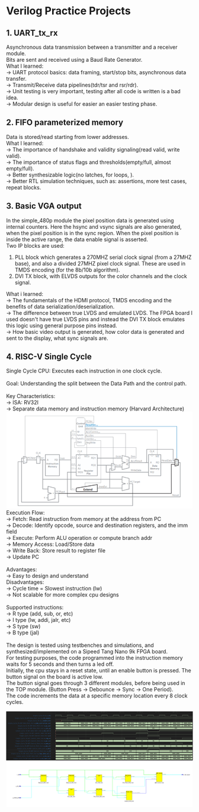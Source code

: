 # Verilog Practice Projects

## 1. UART_tx_rx
Asynchronous data transmission between a transmitter and a receiver module.<br>
Bits are sent and received using a Baud Rate Generator.<br>
What I learned: <br>
-> UART protocol basics: data framing, start/stop bits, asynchronous data transfer.<br>
-> Transmit/Receive data pipelines(tdr/tsr and rsr/rdr).<br>
-> Unit testing is very important, testing after all code is written is a bad idea.<br>
-> Modular design is useful for easier an easier testing phase.<br>

## 2. FIFO parameterized memory
Data is stored/read starting from lower addresses.<br>
What I learned: <br>
-> The importance of handshake and validity signaling(read valid, write valid).<br>
-> The importance of status flags and thresholds(empty/full, almost empty/full).<br>
-> Better synthesizable logic(no latches, for loops, ).<br>
-> Better RTL simulation techniques, such as: assertions, more test cases, repeat blocks.<br>

## 3. Basic VGA output
In the simple_480p module the pixel position data is generated using internal counters. Here the hsync and vsync signals are also generated, when the pixel position is in the sync region. When the pixel position is inside the active range, the data enable signal is asserted.<br>
Two IP blocks are used: <br>
1. PLL block which generates a 270MHZ serial clock signal (from a 27MHZ base), and also a divided 27MHZ pixel clock signal. These are used in TMDS encoding (for the 8b/10b algorithm).<br>
2. DVI TX block, with ELVDS outputs for the color channels and the clock signal.<br>

What i learned: <br>
-> The fundamentals of the HDMI protocol, TMDS encoding and the benefits of data serialization/deserialization.<br>
-> The difference between true LVDS and emulated LVDS. The FPGA board I used doesn't have true LVDS pins and instead the DVI TX block emulates this logic using general purpose pins instead.<br>
-> How basic video output is generated, how color data is generated and sent to the display, what sync signals are.<br>

## 4. RISC-V Single Cycle
Single Cycle CPU: Executes each instruction in one clock cycle.<br>
<br>
Goal: Understanding the split between the Data Path and the control path.<br>
<br>
Key Characteristics:<br>
-> ISA: RV32I<br>
-> Separate data memory and instruction memory (Harvard Architecture)<br>
![Block diagram](./Single_Cycle/Others/SingleCycle.png)
<br>
Execution Flow:<br>
-> Fetch: Read instruction from memory at the address from PC<br>
-> Decode: Identify opcode, source and destination registers, and the imm field<br>
-> Execute: Perform ALU operation or compute branch addr<br>
-> Memory Access: Load/Store data<br>
-> Write Back: Store result to register file<br>
-> Update PC<br>
<br>
Advantages:<br>
-> Easy to design and understand<br>
Disadvantages:<br>
-> Cycle time = Slowest instruction (lw)<br>
-> Not scalable for more complex cpu designs<br>
<br>
Supported instructions:<br>
-> R type (add, sub, or, etc)<br>
-> I type (lw, addi, jalr, etc)<br>
-> S type (sw)<br>
-> B type (jal)<br>
<br>
The design is tested using testbenches and simulations, and synthesized/implemented on a Sipeed Tang Nano 9k FPGA board.<br>
For testing purposes, the code programmed into the instruction memory waits for 5 seconds and then turns a led off.<br>
Initially, the cpu stays in a reset state, until an enable button is pressed. The button signal on the board is active low.<br>
The button signal goes through 3 different modules, before being used in the TOP module. (Button Press -> Debounce -> Sync -> One Period).<br>
The code increments the data at a specific memory location every 8 clock cycles.<br>
<br>
![Simulation for the Verilog code](./Single_Cycle/Others/Simulation_Waveform.png)
<br>
![Schematic general view](./Single_Cycle/Others/SchematicGeneralView.webp)
<br>